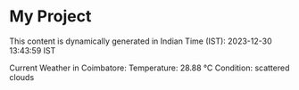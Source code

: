 # My Project

This content is dynamically generated in Indian Time (IST): 2023-12-30 13:43:59 IST


Current Weather in Coimbatore:
Temperature: 28.88 °C
Condition: scattered clouds
